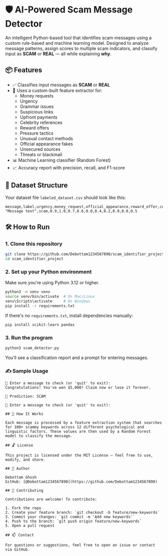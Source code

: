 # 🛡️ AI-Powered Scam Message Detector

An intelligent Python-based tool that identifies scam messages using a custom rule-based and machine learning model. Designed to analyze message patterns, assign scores to multiple scam indicators, and classify input as **SCAM** or **REAL** — all while explaining **why**.

## 📦 Features

- ✅ Classifies input messages as **SCAM** or **REAL**
- 🧠 Uses a custom-built feature extractor for:
  - Money requests
  - Urgency
  - Grammar issues
  - Suspicious links
  - Upfront payments
  - Celebrity references
  - Reward offers
  - Pressure tactics
  - Unusual contact methods
  - Official appearance fakes
  - Unsecured sources
  - Threats or blackmail
- 📊 Machine Learning classifier (Random Forest)
- 📈 Accuracy report with precision, recall, and F1-score

## 📁 Dataset Structure

Your dataset file `labeled_dataset.csv` should look like this:

```csv
message,label,urgency,money_request,official_appearance,reward_offer,celebrity_reference,grammar_issues,unusual_contact_method,pressure_to_act,suspicious_link,upfront_payment
"Message text",scam,0.9,1.0,0.7,0.6,0.0,0.4,0.2,0.9,0.0,0.5
```

## 🛠️ How to Run

### 1. Clone this repository

```bash
git clone https://github.com/Debottam1234567890/scam_identifier_project.git
cd scam_identifier_project
```

### 2. Set up your Python environment

Make sure you're using Python 3.12 or higher.

```bash
python3 -m venv venv
source venv/bin/activate  # On Mac/Linux
venv\Scripts\activate     # On Windows
pip install -r requirements.txt
```

If there's no `requirements.txt`, install dependencies manually:

```bash
pip install scikit-learn pandas
```

### 3. Run the program

```bash
python3 scam_detector.py
```

You’ll see a classification report and a prompt for entering messages.

### ✍️ Sample Usage

```plaintext
💬 Enter a message to check (or 'quit' to exit):
Congratulations! You've won $5,000! Claim now or lose it forever.

🤖 Prediction: SCAM

💬 Enter a message to check (or 'quit' to exit):

## 🧠 How It Works

Each message is processed by a feature extraction system that searches for 100+ scammy keywords across 12 different psychological and linguistic factors. These values are then used by a Random Forest model to classify the message.

## 🔓 License

This project is licensed under the MIT License — feel free to use, modify, and share.

## 👤 Author

Debottam Ghosh  
GitHub: [@Debottam1234567890](https://github.com/Debottam1234567890)

## 🤝 Contributing

Contributions are welcome! To contribute:

1. Fork the repo
2. Create your feature branch: `git checkout -b feature/new-keywords`
3. Commit your changes: `git commit -m 'Add new keywords'`
4. Push to the branch: `git push origin feature/new-keywords`
5. Open a pull request

## 📫 Contact

For questions or suggestions, feel free to open an issue or contact via GitHub.
